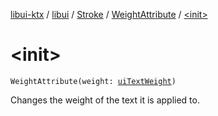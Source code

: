 [libui-ktx](../../../index.md) / [libui](../../index.md) / [Stroke](../index.md) / [WeightAttribute](index.md) / [&lt;init&gt;](./-init-.md)

# &lt;init&gt;

`WeightAttribute(weight: `[`uiTextWeight`](../../ui-text-weight.md)`)`

Changes the weight of the text it is applied to.

